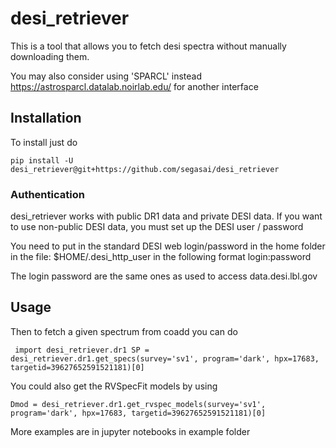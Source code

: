 # desi_retriever

This is a tool that allows you to fetch desi spectra without manually downloading them.

You may also consider using 'SPARCL' instead
https://astrosparcl.datalab.noirlab.edu/
for another interface

## Installation

To install just do 

`pip install -U desi_retriever@git+https://github.com/segasai/desi_retriever`

### Authentication

desi_retriever works with public DR1 data and private DESI data.
If you want to use non-public DESI data, you must set up the DESI user / password

You need to put in the standard DESI web login/password in the home folder in the file:
$HOME/.desi_http_user
in the following format
login:password

The login password are the same ones as used to access data.desi.lbl.gov 

## Usage

Then to fetch a given spectrum from coadd you can do 
 
`
import desi_retriever.dr1
SP = desi_retriever.dr1.get_specs(survey='sv1',
               program='dark',
               hpx=17683,
               targetid=39627652591521181)[0]`

You could also get the RVSpecFit models by using 

`Dmod = desi_retriever.dr1.get_rvspec_models(survey='sv1',
               program='dark',
               hpx=17683,
               targetid=39627652591521181)[0]`

More examples are in jupyter notebooks in example folder
